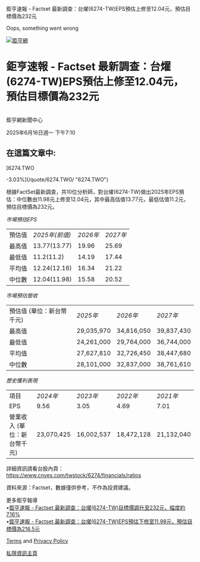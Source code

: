 鉅亨速報 - Factset 最新調查：台燿(6274-TW)EPS預估上修至12.04元，預估目標價為232元 


Oops, something went wrong

 

[![鉅亨網](https://s.yimg.com/ny/api/res/1.2/UM5hrThmhlnSiBO4o4qlLg--/YXBwaWQ9aGlnaGxhbmRlcjt3PTE0NjtoPTQ4O2NmPXdlYnA-/https://s.yimg.com/os/creatr-uploaded-images/2020-01/147c7630-36ab-11ea-ae7c-5ee7a0016555)](http://www.cnyes.com/ "鉅亨網")

# 鉅亨速報 - Factset 最新調查：台燿(6274-TW)EPS預估上修至12.04元，預估目標價為232元

![](data:image/gif;base64,R0lGODlhAQABAIAAAAAAAP///ywAAAAAAQABAAACAUwAOw==)

鉅亨網新聞中心

2025年6月16日週一 下午7:10

## 在這篇文章中:

[6274.TWO

-3.03%](/quote/6274.TWO/ "6274.TWO")

根據FactSet最新調查，共10位分析師，對台燿(6274-TW)做出2025年EPS預估：中位數由11.98元上修至12.04元，其中最高估值13.77元，最低估值11.2元，預估目標價為232元。

*市場預估EPS*

|  |  |  |  |
| --- | --- | --- | --- |
| 預估值 | *2025年(前值)* | *2026年* | *2027年* |
| 最高值 | 13.77(13.77) | 19.96 | 25.69 |
| 最低值 | 11.2(11.2) | 14.19 | 17.44 |
| 平均值 | 12.24(12.16) | 16.34 | 21.22 |
| 中位數 | 12.04(11.98) | 15.58 | 20.52 |

*市場預估營收*

|  |  |  |  |
| --- | --- | --- | --- |
| 預估值 (單位：新台幣千元) | *2025年* | *2026年* | *2027年* |
| 最高值 | 29,035,970 | 34,816,050 | 39,837,430 |
| 最低值 | 24,261,000 | 29,764,000 | 36,744,000 |
| 平均值 | 27,627,810 | 32,726,450 | 38,447,680 |
| 中位數 | 28,101,000 | 32,837,000 | 38,761,610 |

*歷史獲利表現*

|  |  |  |  |  |
| --- | --- | --- | --- | --- |
| 項目 | *2024年* | *2023年* | *2022年* | *2021年* |
| EPS | 9.56 | 3.05 | 4.69 | 7.01 |
| 營業收入 (單位：新台幣千元) | 23,070,425 | 16,002,537 | 18,472,128 | 21,132,040 |

詳細資訊請看台股內頁：  
<https://www.cnyes.com/twstock/6274/financials/ratios>

資料來源：Factset，數據僅供參考，不作為投資建議。

更多鉅亨報導  
•[鉅亨速報 - Factset 最新調查：台燿(6274-TW)目標價調升至232元，幅度約7.16%](https://news.cnyes.com/news/id/6025365?utm_source=yahoo&utm_medium=RSS&utm_campaign=relate)  
•[鉅亨速報 - Factset 最新調查：台燿(6274-TW)EPS預估下修至11.98元，預估目標價為216.5元](https://news.cnyes.com/news/id/6018744?utm_source=yahoo&utm_medium=RSS&utm_campaign=relate)

[Terms](https://guce.yahoo.com/terms?locale=zh-Hant-HK)  and [Privacy Policy](https://guce.yahoo.com/privacy-policy?locale=zh-Hant-HK)

[私隱資訊主頁](https://guce.yahoo.com/privacy-dashboard?locale=zh-Hant-HK)